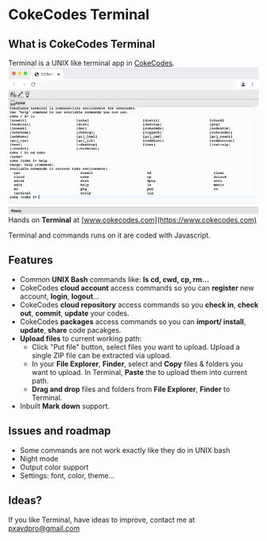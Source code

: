 # CokeCodes Terminal
## What is CokeCodes Terminal
Terminal is a UNIX like terminal app in [CokeCodes](https://github.com/Avdpro/CokeCodes).  
![terminal](git/ui_01.png)
Hands on **Terminal** at [www.cokecodes.com](https://www.cokecodes.com)

Terminal and commands runs on it are coded with Javascript.
## Features
- Common **UNIX Bash** commands like: **ls cd, cwd, cp, rm...**
- CokeCodes **cloud account** access commands so you can **register** new account, **login**, **logout**...
- CokeCodes **cloud repository** access commands so you **check in**, **check out**, **commit**, **update** your codes.
- CokeCodes **packages** access commands so you can **import/ install**, **update**, **share** code pacakges. 
- **Upload files** to current working path:
   - Click "Put file" button, select files you want to upload. Upload a single ZIP file can be extracted via upload.
   - In your **File Explorer**, **Finder**, select and **Copy** files & folders you want to upload. In Terminal, **Paste** the to upload them into current path.
   - **Drag and drop** files and folders from **File Explorer**, **Finder** to Terminal.
- Inbuilt **Mark down** support.

## Issues and roadmap
- Some commands are not work exactly like they do in UNIX bash
- Night mode
- Output color support
- Settings: font, color, theme...

## Ideas?
If you like Terminal, have ideas to improve, contact me at pxavdpro@gmail.com
